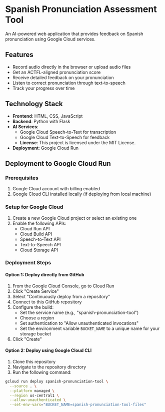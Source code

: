 # Spanish Pronunciation Assessment Tool

An AI-powered web application that provides feedback on Spanish pronunciation using Google Cloud services.

## Features

- Record audio directly in the browser or upload audio files
- Get an ACTFL-aligned pronunciation score
- Receive detailed feedback on your pronunciation
- Listen to correct pronunciation through text-to-speech
- Track your progress over time

## Technology Stack

- **Frontend**: HTML, CSS, JavaScript
- **Backend**: Python with Flask
- **AI Services**: 
  - Google Cloud Speech-to-Text for transcription
  - Google Cloud Text-to-Speech for feedback
  - **License**: This project is licensed under the MIT License.
- **Deployment**: Google Cloud Run

## Deployment to Google Cloud Run

### Prerequisites

1. Google Cloud account with billing enabled
2. Google Cloud CLI installed locally (if deploying from local machine)

### Setup for Google Cloud

1. Create a new Google Cloud project or select an existing one
2. Enable the following APIs:
   - Cloud Run API
   - Cloud Build API
   - Speech-to-Text API
   - Text-to-Speech API
   - Cloud Storage API

### Deployment Steps

#### Option 1: Deploy directly from GitHub

1. From the Google Cloud Console, go to Cloud Run
2. Click "Create Service"
3. Select "Continuously deploy from a repository"
4. Connect to this GitHub repository
5. Configure the build:
   - Set the service name (e.g., "spanish-pronunciation-tool")
   - Choose a region
   - Set authentication to "Allow unauthenticated invocations"
   - Set the environment variable `BUCKET_NAME` to a unique name for your storage bucket
6. Click "Create"

#### Option 2: Deploy using Google Cloud CLI

1. Clone this repository
2. Navigate to the repository directory
3. Run the following command:

```bash
gcloud run deploy spanish-pronunciation-tool \
  --source . \
  --platform managed \
  --region us-central1 \
  --allow-unauthenticated \
  --set-env-vars="BUCKET_NAME=spanish-pronunciation-tool-files"
